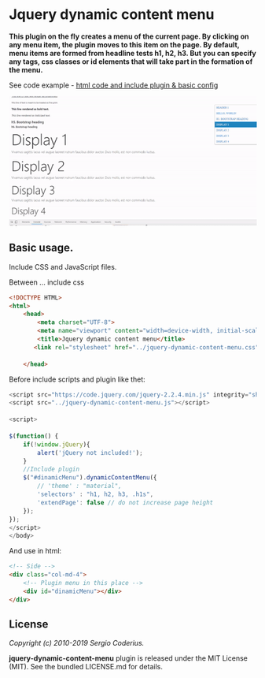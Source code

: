 Jquery dynamic content menu
===========================
**This plugin on the fly creates a menu of the current page. By clicking on any menu item, the plugin moves to this item on the page. By default, menu items are formed from headline tests h1, h2, h3. 
But you can specify any tags, css classes or id elements that will take part in the formation of the menu.**

See code example - [html code and include plugin & basic config](https://github.com/coderius/jquery-dynamic-content-menu/blob/master/demos/index.html)

![Jquery dynamic content menu](https://github.com/coderius/github-images/blob/master/ezgif.com-video-to-gif.gif "Jquery dynamic content menu")

Basic usage.
-----------
Include CSS and JavaScript files.

Between <head> ... </head> include css

```html
<!DOCTYPE HTML>
<html>
    <head>
        <meta charset="UTF-8">
        <meta name="viewport" content="width=device-width, initial-scale=1.0, minimum-scale=1.0, maximum-scale=1.0, user-scalable=no"/>
        <title>Jquery dynamic content menu</title>
       <link rel="stylesheet" href="../jquery-dynamic-content-menu.css" type="text/css" />

	</head>
```

Before </body> include scripts and plugin like thet:

```js
<script src="https://code.jquery.com/jquery-2.2.4.min.js" integrity="sha256-BbhdlvQf/xTY9gja0Dq3HiwQF8LaCRTXxZKRutelT44=" crossorigin="anonymous"></script>
<script src="../jquery-dynamic-content-menu.js"></script>

<script>
            
$(function() {
    if(!window.jQuery){
        alert('jQuery not included!');
    }
    //Include plugin
    $("#dinamicMenu").dynamicContentMenu({
        // 'theme' : "material",
        'selectors' : "h1, h2, h3, .h1s",
        'extendPage': false // do not increase page height
    });
});
</script>
</body>
```

And use in html:

```html
<!-- Side -->
<div class="col-md-4">
    <!-- Plugin menu in this place -->
    <div id="dinamicMenu"></div>
</div>
```

License
-------
*Copyright (c) 2010-2019 Sergio Coderius.*

**jquery-dynamic-content-menu** plugin is released under the MIT License (MIT). See the bundled LICENSE.md for details.

